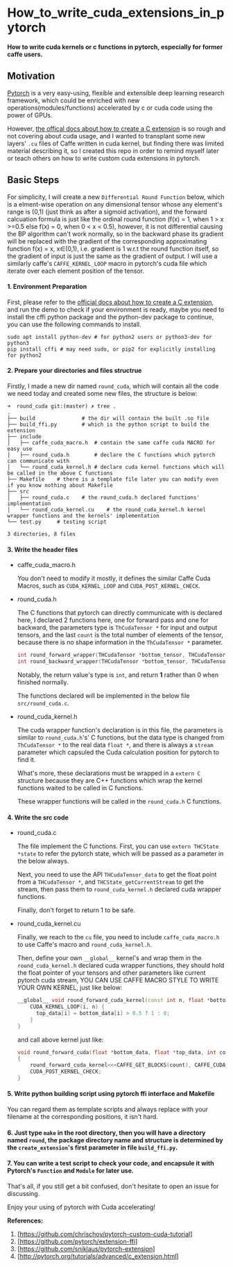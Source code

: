 # How_to_write_cuda_extensions_in_pytorch

**How to write cuda kernels or c functions in pytorch, especially for former caffe users.**

## Motivation
[Pytorch](https://github.com/pytorch/pytorch) is a very easy-using, flexible and extensible deep learning research framework, which could be enriched with new operations(modules/functions) accelerated by c or cuda code using the power of GPUs.

However, [the offical docs about how to create a C extension](http://pytorch.org/tutorials/advanced/c_extension.html) is so rough and not covering about cuda usage, and I wanted to transplant some new layers' `.cu` files of Caffe written in cuda kernel, but finding there was limited material describing it, so I created this repo in order to remind myself later or teach others on how to write custom cuda extensions in pytorch.

## Basic Steps

For simplicity, I will create a new `Differential Round Function` below, which is a elment-wise operation on any dimensional tensor whose any element's range is (0,1) (just think as after a sigmoid activation), and the forward calcuation formula is just like the ordinal round function (f(x) = 1, when 1 \> x \>=0.5 else f(x) = 0, when 0 \< x \< 0.5), however, it is not differential causing the BP algorithm can't work normally, so in the backward phase its gradient will be replaced with the gradient of the corresponding approximating function f(x) = x, x∈(0,1), i.e. gradient is 1 w.r.t the round function itself, so the gradient of input is just the same as the gradient of output. I will use a similarly caffe's `CAFFE_KERNEL_LOOP` macro in pytorch's cuda file which iterate over each element position of the tensor.

#### 1. Environment Preparation

First, please refer to the [official docs about how to create a C extension](http://pytorch.org/tutorials/advanced/c_extension.html), and run the demo to check if your environment is ready, maybe you need to install the cffi python package and the python-dev package to continue, you can use the following commands to install.

```shell
sudo apt install python-dev # for python2 users or python3-dev for python3
pip install cffi # may need sudo, or pip2 for explicitly installing for python2
```
    
   
#### 2. Prepare your directories and files structrue

Firstly, I made a new dir named `round_cuda`, which will contain all the code we need today and created some new files, the structure is below:

    ➜  round_cuda git:(master) ✗ tree .
    .
    ├── build               # the dir will contain the built .so file
    ├── build_ffi.py        # which is the python script to build the extension
    ├── include             
    │   ├── caffe_cuda_macro.h  # contain the same caffe cuda MACRO for easy use
    │   ├── round_cuda.h        # declare the C functions which pytorch can communicate with
    │   └── round_cuda_kernel.h # declare cuda kernel functions which will be called in the above C functions
    ├── Makefile    # there is a template file later you can modify even if you know nothing about Makefile
    ├── src
    │   ├── round_cuda.c    # the round_cuda.h declared functions' implementation
    │   └── round_cuda_kernel.cu    # the round_cuda_kernel.h kernel wrapper functions and the kernels' implementation
    └── test.py     # testing script

    3 directories, 8 files

#### 3. Write the header files

  * caffe_cuda_macro.h

    You don't need to modify it mostly, it defines the similar Caffe Cuda Macros, such as `CUDA_KERNEL_LOOP` and `CUDA_POST_KERNEL_CHECK`.

  * round_cuda.h

    The C functions that pytorch can directly communicate with is declared here, I declared 2 functions here, one for forward pass and one for backward, the parameters type is `ThCudaTensor *` for input and output tensors, and the last `count` is the total number of elements of the tensor, because there is no shape information in the `ThCudaTensor *` parameter.

    ```c++
    int round_forward_wrapper(THCudaTensor *bottom_tensor, THCudaTensor *top_tensor, int count);
    int round_backward_wrapper(THCudaTensor *bottom_tensor, THCudaTensor *top_tensor, int count);
    ```

    Notably, the return value's type is `int`, and return **1** rather than 0 when finished normally.

    The functions declared will be implemented in the below file `src/round_cuda.c`.

  * round_cuda_kernel.h

    The cuda wrapper function's declaration is in this file, the parameters is similar to `round_cuda.h`'s' C functions, but the data type is changed from `ThCudaTensor *` to the real data `float *`, and there is always a `stream` parameter which capsuled the  Cuda calculation position for pytorch to find it.

    What's more, these declarations must be wrapped in a `extern C` structure because they are C++ functions which wrap the kernel functions waited to be called in C functions.

    These wrapper functions will be called in the `round_cuda.h` C functions.

#### 4. Write the src code

  * round_cuda.c

    The file implement the C functions.
    First, you can use `extern THCState *state` to refer the pytorch state, which will be passed as a parameter in the below always.

    Next, you need to use the API `THCudaTensor_data` to get the float point from a `THCudaTensor *`, and `THCState_getCurrentStream` to get the stream, then pass them to `round_cuda_kernel.h` declared cuda wrapper functions.

    Finally, don't forget to return 1 to be safe.

  * round_cuda_kernel.cu

    Finally, we reach to the `cu` file, you need to include `caffe_cuda_macro.h` to use Caffe's macro and `round_cuda_kernel.h`.

    Then, define your own `__global__` kernel's and wrap them in the `round_cuda_kernel.h` declared cuda wrapper functions, they should hold the float pointer of your tensors and other parameters like current pytorch cuda stream, YOU CAN USE CAFFE MACRO STYLE TO WRITE YOUR OWN KERNEL, just like below:
    
    ```c++
    __global__ void round_forward_cuda_kernel(const int n, float *bottom_data, float *top_data) {
        CUDA_KERNEL_LOOP(i, n) {
          top_data[i] = bottom_data[i] > 0.5 ? 1 : 0;
        }
    }
    ```
    
    and call above kernel just like:
    
    ```c++
    void round_forward_cuda(float *bottom_data, float *top_data, int count, cudaStream_t stream)
    {
        round_forward_cuda_kernel<<<CAFFE_GET_BLOCKS(count), CAFFE_CUDA_NUM_THREADS, 0, stream>>>(count, bottom_data, top_data);
        CUDA_POST_KERNEL_CHECK;
    }
    ```


#### 5. Write python building script using pytorch ffi interface and Makefile
You can regard them as template scripts and always replace with  your filename at the corresponding positions, it isn't hard.

#### 6. Just type `make` in the root directory, then you will have a directory named `round`, the package directory name and structure is determined by the `create_extension`'s first parameter in file `build_ffi.py`.

#### 7. You can write a test script to check your code, and encapsule it with Pytorch's `Function` and `Module` for later use.


That's all, if you still get a bit confused, don't hesitate to open an issue for discussing.

Enjoy your using of pytorch with Cuda accelerating!

**References:**

1. [https://github.com/chrischoy/pytorch-custom-cuda-tutorial]
2. [https://github.com/pytorch/extension-ffi]
3. [https://github.com/sniklaus/pytorch-extension]
4. [http://pytorch.org/tutorials/advanced/c_extension.html]
